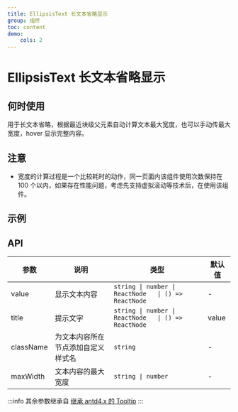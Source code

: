 ```yaml
---
title: EllipsisText 长文本省略显示
group: 组件
toc: content
demo:
    cols: 2
---
```


# EllipsisText 长文本省略显示

## 何时使用

用于长文本省略，根据最近块级父元素自动计算文本最大宽度，也可以手动传最大宽度，hover 显示完整内容。

## 注意

-   宽度的计算过程是一个比较耗时的动作，同一页面内该组件使用次数保持在 100 个以内，如果存在性能问题，考虑先支持虚拟滚动等技术后，在使用该组件。

## 示例

<code src="./demos/basic.tsx" title="基础使用" description="请更改窗口大小"></code>
<code src="./demos/maxWidth.tsx" title="宽度限制" ></code>
<code src="./demos/inlineElement.tsx" title="在行内元素中使用" description="行内元素无法获得宽度，在计算时会不断向上查找，直到找到一个能够正确获取宽度的父元素，并以找到父元素宽度当作文本的可视宽度" ></code>
<code src="./demos/flex.tsx" title="在 flex 中使用" description="请更改窗口大小"></code>
<code src="./demos/multiple.tsx" title="同一容器多个 EllipsisText 组件" description="都必须传入 maxWidth"></code>
<code src="./demos/valueType.tsx" title="支持 ReactNode" description="只支持返回的 dom 为行内元素"></code>

## API

| 参数      | 说明                               | 类型                                                 | 默认值 |
| --------- | ---------------------------------- | ---------------------------------------------------- | ------ |
| value     | 显示文本内容                       | `string \| number \| ReactNode   \| () => ReactNode` | -      |
| title     | 提示文字                           | `string \| number \| ReactNode   \| () => ReactNode` | value  |
| className | 为文本内容所在节点添加自定义样式名 | `string`                                             | -      |
| maxWidth  | 文本内容的最大宽度                 | `string \| number`                                   | -      |

:::info
其余参数继承自 [继承 antd4.x 的 Tooltip](https://4x.ant.design/components/tooltip-cn/#API)
:::
